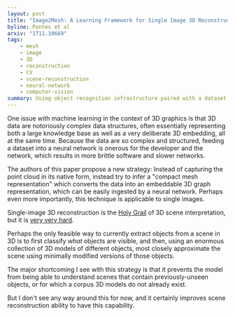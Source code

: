 ```yaml
---
layout: post
title: "Image2Mesh: A Learning Framework for Single Image 3D Reconstruction"
byline: Pontes et al
arxiv: "1711.10669"
tags:
    - mesh
    - image
    - 3D
    - reconstruction
    - CV
    - scene-reconstruction
    - neural-network
    - computer-vision
summary: Using object recognition infrastructure paired with a dataset of 3D models, it is possible to capture a 3D scene reconstruction from only a single image.
---
```


One issue with machine learning in the context of 3D graphics is that 3D data are notoriously complex data structures, often essentially representing both a large knowledge base as well as a very deliberate 3D embedding, all at the same time. Because the data are so complex and structured, feeding a dataset into a neural network is onerous for the developer and the network, which results in more brittle software and slower networks.

The authors of this paper propose a new strategy: Instead of capturing the point cloud in its native form, instead try to infer a "compact mesh representation" which converts the data into an embeddable 3D graph representation, which can be easily ingested by a neural network. Perhaps even more importantly, this technique is applicable to single images.

Single-image 3D reconstruction is the [Holy Grail](https://www.youtube.com/watch?v=m3dZl3yfGpc) of 3D scene interpretation, but it is [very very hard](https://en.wikipedia.org/wiki/Inverse_problem).

Perhaps the only feasible way to currently extract objects from a scene in 3D is to first classify _what_ objects are visible, and then, using an enormous collection of 3D models of different objects, most closely approximate the scene using minimally modified versions of those objects.

The major shortcoming I see with this strategy is that it prevents the model from being able to understand scenes that contain previously-unseen objects, or for which a corpus 3D models do not already exist.

But I don't see any way around this for now, and it certainly improves scene reconstruction ability to have this capability.
